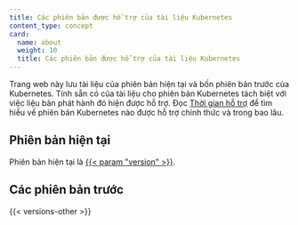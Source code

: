 ```yaml
---
title: Các phiên bản được hỗ trợ của tài liệu Kubernetes
content_type: concept
card:
  name: about
  weight: 10
  title: Các phiên bản được hỗ trợ của tài liệu Kubernetes
---
```


<!-- overview -->

Trang web này lưu tài liệu của phiên bản hiện tại và bốn phiên bản trước của Kubernetes.
Tính sẵn có của tài liệu cho phiên bản Kubernetes tách biệt với việc liệu
bản phát hành đó hiện được hỗ trợ.
Đọc [Thời gian hỗ trợ](/releases/patch-releases/#support-period) để tìm hiểu về
phiên bản Kubernetes nào được hỗ trợ chính thức và trong bao lâu.

<!-- body -->

## Phiên bản hiện tại

Phiên bản hiện tại là
[{{< param "version" >}}](/).

## Các phiên bản trước

{{< versions-other >}}